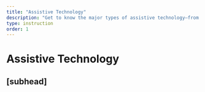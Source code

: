 ```yaml
---
title: "Assistive Technology"
description: "Get to know the major types of assistive technology—from screen readers to cognitive tools—and why understanding them is essential for building and testing accessible websites."
type: instruction
order: 1
---
```


# Assistive Technology
<h2 class="subheading">[subhead]</h2>

<!-- a heading level for each assistive technology. including whta they are and how and why they are used and how the student taking the course can implment them (maybe that bit goes in the activities?) -->
<!-- personas for the people who use these assistive technologies -->
<!-- why know about these and how to use them? -->
<!-- ans: need to be able to test yourself AS YOU GO so that you can output accessible code. easier to tweak throughout than at the end when you have a functioning product and think you're "done" -->
<!-- WebAIM breakdown of assitive tech usage - link for light reading -->
<!-- also include cognitie disabilities -->